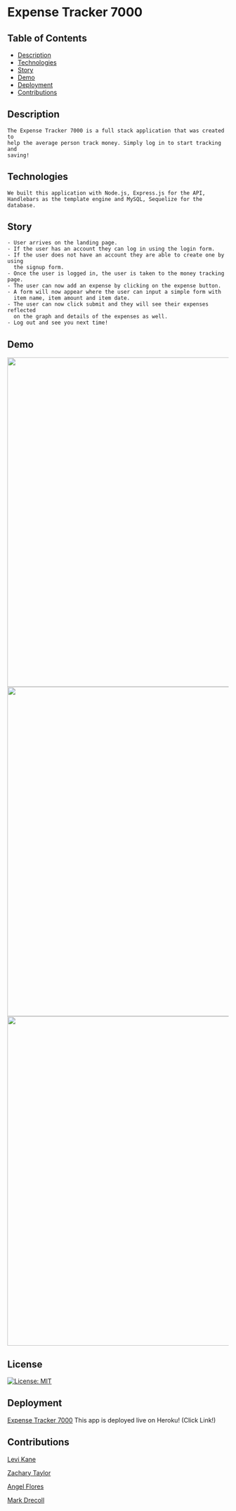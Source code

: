 # Expense Tracker 7000 
## Table of Contents
  * [Description](#description)
  * [Technologies](#technologies)
  * [Story](#story)
  * [Demo](#demo)
  * [Deployment](#deployment)
  * [Contributions](#contributions)
## Description
    The Expense Tracker 7000 is a full stack application that was created to 
    help the average person track money. Simply log in to start tracking and
    saving! 
## Technologies
    We built this application with Node.js, Express.js for the API, 
    Handlebars as the template engine and MySQL, Sequelize for the database.
## Story
    - User arrives on the landing page.
    - If the user has an account they can log in using the login form.
    - If the user does not have an account they are able to create one by using 
      the signup form.
    - Once the user is logged in, the user is taken to the money tracking page.
    - The user can now add an expense by clicking on the expense button.
    - A form will now appear where the user can input a simple form with
      item name, item amount and item date.
    - The user can now click submit and they will see their expenses reflected
      on the graph and details of the expenses as well. 
    - Log out and see you next time!
## Demo
<img src="./assets/images/" style="width: 750px">
<img src="./assets/images/" style="width: 750px">
<img src="./assets/images/" style="width: 750px">

## License
[![License: MIT](https://img.shields.io/badge/License-MIT-yellow.svg)](https://opensource.org/licenses/MIT)
## Deployment
[Expense Tracker 7000](https://expense-tracker-7000.herokuapp.com/)
This app is deployed live on Heroku! (Click Link!)
## Contributions
[Levi Kane](https://github.com/levickane)

[Zachary Taylor](https://github.com/taylor67469)

[Angel Flores](https://github.com/angelfloreschicago)

[Mark Drecoll](https://github.com/markdrecoll)